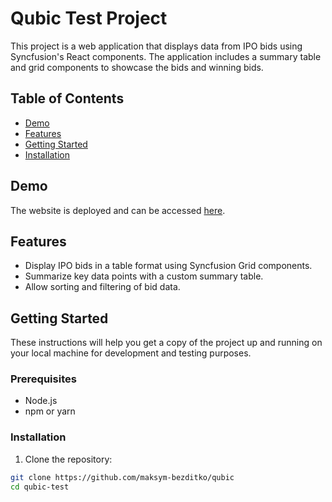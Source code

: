 # Qubic Test Project

This project is a web application that displays data from IPO bids using Syncfusion's React components. The application includes a summary table and grid components to showcase the bids and winning bids.

## Table of Contents

- [Demo](#demo)
- [Features](#features)
- [Getting Started](#getting-started)
- [Installation](#installation)

## Demo

The website is deployed and can be accessed [here](https://maksym-bezditko.github.io/qubic/).

## Features

- Display IPO bids in a table format using Syncfusion Grid components.
- Summarize key data points with a custom summary table.
- Allow sorting and filtering of bid data.

## Getting Started

These instructions will help you get a copy of the project up and running on your local machine for development and testing purposes.

### Prerequisites

- Node.js
- npm or yarn

### Installation

1. Clone the repository:

```bash
git clone https://github.com/maksym-bezditko/qubic
cd qubic-test
```
